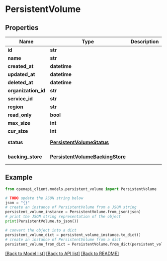 # PersistentVolume


## Properties

Name | Type | Description | Notes
------------ | ------------- | ------------- | -------------
**id** | **str** |  | [optional] 
**name** | **str** |  | [optional] 
**created_at** | **datetime** |  | [optional] 
**updated_at** | **datetime** |  | [optional] 
**deleted_at** | **datetime** |  | [optional] 
**organization_id** | **str** |  | [optional] 
**service_id** | **str** |  | [optional] 
**region** | **str** |  | [optional] 
**read_only** | **bool** |  | [optional] 
**max_size** | **int** |  | [optional] 
**cur_size** | **int** |  | [optional] 
**status** | [**PersistentVolumeStatus**](PersistentVolumeStatus.md) |  | [optional] [default to PersistentVolumeStatus.INVALID]
**backing_store** | [**PersistentVolumeBackingStore**](PersistentVolumeBackingStore.md) |  | [optional] [default to PersistentVolumeBackingStore.INVALID]

## Example

```python
from openapi_client.models.persistent_volume import PersistentVolume

# TODO update the JSON string below
json = "{}"
# create an instance of PersistentVolume from a JSON string
persistent_volume_instance = PersistentVolume.from_json(json)
# print the JSON string representation of the object
print(PersistentVolume.to_json())

# convert the object into a dict
persistent_volume_dict = persistent_volume_instance.to_dict()
# create an instance of PersistentVolume from a dict
persistent_volume_from_dict = PersistentVolume.from_dict(persistent_volume_dict)
```
[[Back to Model list]](../README.md#documentation-for-models) [[Back to API list]](../README.md#documentation-for-api-endpoints) [[Back to README]](../README.md)


